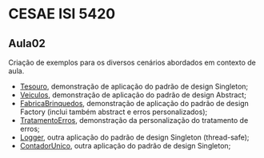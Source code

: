 # CESAE ISI 5420 
 
## Aula02 
 
Criação de exemplos para os diversos cenários abordados em contexto de aula.

- [Tesouro](Tesouro/), demonstração de aplicação do padrão de design Singleton; 
- [Veiculos](Veiculos/), demonstração de aplicação do padrão de design Abstract; 
- [FabricaBrinquedos](FabricaBrinquedos/), demonstração de aplicação do padrão de design Factory (inclui também abstract e erros personalizados); 
- [TratamentoErros](TratamentoErros/), demonstração da personalização do tratamento de erros;
- [Logger](Logger/), outra aplicação do padrão de design Singleton (thread-safe); 
- [ContadorUnico](ContadorUnico/), outra aplicação do padrão de design Singleton; 


